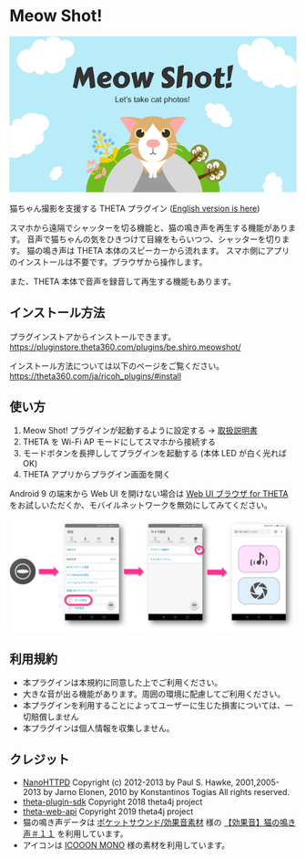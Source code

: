 # Meow Shot!

[![Meow Shot!](images/title.png)](https://pluginstore.theta360.com/plugins/be.shiro.meowshot/)

猫ちゃん撮影を支援する THETA プラグイン ([English version is here](https://github.com/shrhdk/meowshot))

スマホから遠隔でシャッターを切る機能と、猫の鳴き声を再生する機能があります。
音声で猫ちゃんの気をひきつけて目線をもらいつつ、シャッターを切ります。
猫の鳴き声は THETA 本体のスピーカーから流れます。
スマホ側にアプリのインストールは不要です。ブラウザから操作します。

また、THETA 本体で音声を録音して再生する機能もあります。

## インストール方法

プラグインストアからインストールできます。
https://pluginstore.theta360.com/plugins/be.shiro.meowshot/

インストール方法については以下のページをご覧ください。
https://theta360.com/ja/ricoh_plugins/#install

## 使い方

1. Meow Shot! プラグインが起動するように設定する → [取扱説明書](https://support.theta360.com/ja/manual/v/content/plugin/plugin_02.html)
2. THETA を Wi-Fi AP モードにしてスマホから接続する
3. モードボタンを長押ししてプラグインを起動する (本体 LED が白く光れば OK)
4. THETA アプリからプラグイン画面を開く

Android 9 の端末から Web UI を開けない場合は [Web UI ブラウザ for THETA](https://play.google.com/store/apps/details?id=be.shiro.theta.webui) をお試しいただくか、モバイルネットワークを無効にしてみてください。

![Web UI を開く](images/open_web_ui.ja.png)

## 利用規約

* 本プラグインは本規約に同意した上でご利用ください。
* 大きな音が出る機能があります。周囲の環境に配慮してご利用ください。
* 本プラグインを利用することによってユーザーに生じた損害については、一切賠償しません
* 本プラグインは個人情報を収集しません。

## クレジット

* [NanoHTTPD](https://github.com/NanoHttpd/nanohttpd) Copyright (c) 2012-2013 by Paul S. Hawke, 2001,2005-2013 by Jarno Elonen, 2010 by Konstantinos Togias All rights reserved.
* [theta-plugin-sdk](https://github.com/theta4j/theta-plugin-sdk) Copyright 2018 theta4j project
* [theta-web-api](https://github.com/theta4j/theta-web-api) Copyright 2019 theta4j project
* 猫の鳴き声データは [ポケットサウンド/効果音素材](https://pocket-se.info/) 様の [【効果音】猫の鳴き声＃１１](https://pocket-se.info/archives/81/) を利用しています。
* アイコンは [ICOOON MONO](http://icooon-mono.com/) 様の素材を利用しています。

